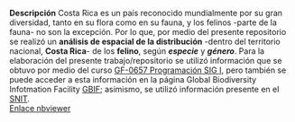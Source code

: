 __Descripción__
Costa Rica es un país reconocido mundialmente por su gran diversidad, tanto en su flora como en su fauna, y los felinos -parte de la fauna- no son la excepción. Por lo que, por medio del presente repositorio se realizó un __análisis de espacial de la distribución__ -dentro del territorio nacional, __Costa Rica__- de los __felino__, según _**especie**_ y _**género**_.
Para la elaboración del presente trabajo/repositorio se utilizó información que se obtuvo por medio del curso [GF-0657 Programación SIG I](https://gf0657-programacionsig.github.io/2022-ii/index.html), pero también se puede acceder a esta información en la página Global Biodiversity Infotmation Facility [GBIF](https://www.gbif.org/); asimismo, se utilizó información presente en el [SNIT](https://www.snitcr.go.cr/).  
[Enlace nbviewer]() 
